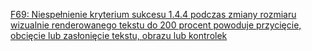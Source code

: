 [F69: Niespełnienie kryterium sukcesu 1.4.4 podczas zmiany rozmiaru wizualnie renderowanego tekstu do 200 procent powoduje przycięcie, obcięcie lub zasłonięcie tekstu, obrazu lub kontrolek](https://www.w3.org/WAI/WCAG22/Techniques/failures/F69)